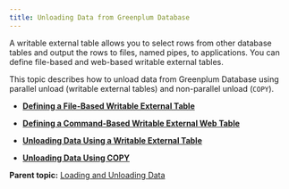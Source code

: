 ```yaml
---
title: Unloading Data from Greenplum Database 
---
```


A writable external table allows you to select rows from other database tables and output the rows to files, named pipes, to applications. You can define file-based and web-based writable external tables.

This topic describes how to unload data from Greenplum Database using parallel unload \(writable external tables\) and non-parallel unload \(`COPY`\).

-   **[Defining a File-Based Writable External Table](../../load/topics/g-defining-a-file-based-writable-external-table.html)**  

-   **[Defining a Command-Based Writable External Web Table](../../load/topics/g-defining-a-command-based-writable-external-web-table.html)**  

-   **[Unloading Data Using a Writable External Table](../../load/topics/g-unloading-data-using-a-writable-external-table.html)**  

-   **[Unloading Data Using COPY](../../load/topics/g-unloading-data-using-copy.html)**  


**Parent topic:** [Loading and Unloading Data](../../load/topics/g-loading-and-unloading-data.html)

